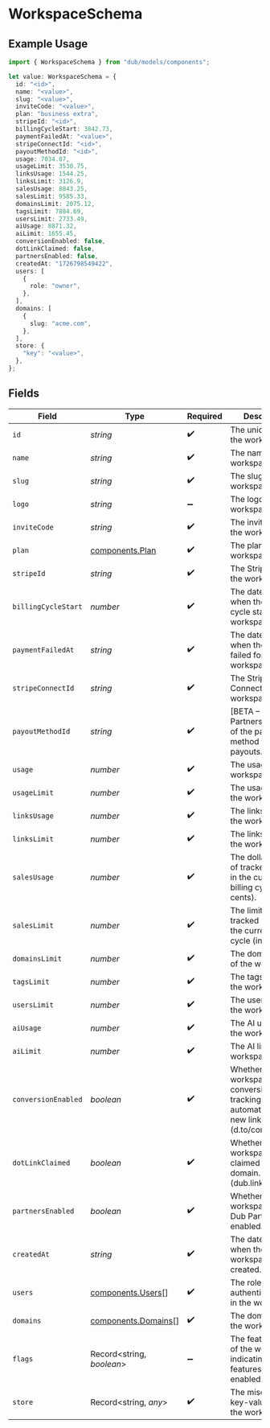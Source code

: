 # WorkspaceSchema

## Example Usage

```typescript
import { WorkspaceSchema } from "dub/models/components";

let value: WorkspaceSchema = {
  id: "<id>",
  name: "<value>",
  slug: "<value>",
  inviteCode: "<value>",
  plan: "business extra",
  stripeId: "<id>",
  billingCycleStart: 3842.73,
  paymentFailedAt: "<value>",
  stripeConnectId: "<id>",
  payoutMethodId: "<id>",
  usage: 7034.07,
  usageLimit: 3530.75,
  linksUsage: 1544.25,
  linksLimit: 3126.9,
  salesUsage: 8843.25,
  salesLimit: 9585.33,
  domainsLimit: 2075.12,
  tagsLimit: 7884.69,
  usersLimit: 2733.49,
  aiUsage: 8871.32,
  aiLimit: 1655.45,
  conversionEnabled: false,
  dotLinkClaimed: false,
  partnersEnabled: false,
  createdAt: "1726798549422",
  users: [
    {
      role: "owner",
    },
  ],
  domains: [
    {
      slug: "acme.com",
    },
  ],
  store: {
    "key": "<value>",
  },
};
```

## Fields

| Field                                                                                                 | Type                                                                                                  | Required                                                                                              | Description                                                                                           |
| ----------------------------------------------------------------------------------------------------- | ----------------------------------------------------------------------------------------------------- | ----------------------------------------------------------------------------------------------------- | ----------------------------------------------------------------------------------------------------- |
| `id`                                                                                                  | *string*                                                                                              | :heavy_check_mark:                                                                                    | The unique ID of the workspace.                                                                       |
| `name`                                                                                                | *string*                                                                                              | :heavy_check_mark:                                                                                    | The name of the workspace.                                                                            |
| `slug`                                                                                                | *string*                                                                                              | :heavy_check_mark:                                                                                    | The slug of the workspace.                                                                            |
| `logo`                                                                                                | *string*                                                                                              | :heavy_minus_sign:                                                                                    | The logo of the workspace.                                                                            |
| `inviteCode`                                                                                          | *string*                                                                                              | :heavy_check_mark:                                                                                    | The invite code of the workspace.                                                                     |
| `plan`                                                                                                | [components.Plan](../../models/components/plan.md)                                                    | :heavy_check_mark:                                                                                    | The plan of the workspace.                                                                            |
| `stripeId`                                                                                            | *string*                                                                                              | :heavy_check_mark:                                                                                    | The Stripe ID of the workspace.                                                                       |
| `billingCycleStart`                                                                                   | *number*                                                                                              | :heavy_check_mark:                                                                                    | The date and time when the billing cycle starts for the workspace.                                    |
| `paymentFailedAt`                                                                                     | *string*                                                                                              | :heavy_check_mark:                                                                                    | The date and time when the payment failed for the workspace.                                          |
| `stripeConnectId`                                                                                     | *string*                                                                                              | :heavy_check_mark:                                                                                    | The Stripe Connect ID of the workspace.                                                               |
| `payoutMethodId`                                                                                      | *string*                                                                                              | :heavy_check_mark:                                                                                    | [BETA – Dub Partners]: The ID of the payment method for partner payouts.                              |
| `usage`                                                                                               | *number*                                                                                              | :heavy_check_mark:                                                                                    | The usage of the workspace.                                                                           |
| `usageLimit`                                                                                          | *number*                                                                                              | :heavy_check_mark:                                                                                    | The usage limit of the workspace.                                                                     |
| `linksUsage`                                                                                          | *number*                                                                                              | :heavy_check_mark:                                                                                    | The links usage of the workspace.                                                                     |
| `linksLimit`                                                                                          | *number*                                                                                              | :heavy_check_mark:                                                                                    | The links limit of the workspace.                                                                     |
| `salesUsage`                                                                                          | *number*                                                                                              | :heavy_check_mark:                                                                                    | The dollar amount of tracked revenue in the current billing cycle (in cents).                         |
| `salesLimit`                                                                                          | *number*                                                                                              | :heavy_check_mark:                                                                                    | The limit of tracked revenue in the current billing cycle (in cents).                                 |
| `domainsLimit`                                                                                        | *number*                                                                                              | :heavy_check_mark:                                                                                    | The domains limit of the workspace.                                                                   |
| `tagsLimit`                                                                                           | *number*                                                                                              | :heavy_check_mark:                                                                                    | The tags limit of the workspace.                                                                      |
| `usersLimit`                                                                                          | *number*                                                                                              | :heavy_check_mark:                                                                                    | The users limit of the workspace.                                                                     |
| `aiUsage`                                                                                             | *number*                                                                                              | :heavy_check_mark:                                                                                    | The AI usage of the workspace.                                                                        |
| `aiLimit`                                                                                             | *number*                                                                                              | :heavy_check_mark:                                                                                    | The AI limit of the workspace.                                                                        |
| `conversionEnabled`                                                                                   | *boolean*                                                                                             | :heavy_check_mark:                                                                                    | Whether the workspace has conversion tracking enabled automatically for new links (d.to/conversions). |
| `dotLinkClaimed`                                                                                      | *boolean*                                                                                             | :heavy_check_mark:                                                                                    | Whether the workspace has claimed a free .link domain. (dub.link/free)                                |
| `partnersEnabled`                                                                                     | *boolean*                                                                                             | :heavy_check_mark:                                                                                    | Whether the workspace has Dub Partners enabled.                                                       |
| `createdAt`                                                                                           | *string*                                                                                              | :heavy_check_mark:                                                                                    | The date and time when the workspace was created.                                                     |
| `users`                                                                                               | [components.Users](../../models/components/users.md)[]                                                | :heavy_check_mark:                                                                                    | The role of the authenticated user in the workspace.                                                  |
| `domains`                                                                                             | [components.Domains](../../models/components/domains.md)[]                                            | :heavy_check_mark:                                                                                    | The domains of the workspace.                                                                         |
| `flags`                                                                                               | Record<string, *boolean*>                                                                             | :heavy_minus_sign:                                                                                    | The feature flags of the workspace, indicating which features are enabled.                            |
| `store`                                                                                               | Record<string, *any*>                                                                                 | :heavy_check_mark:                                                                                    | The miscellaneous key-value store of the workspace.                                                   |